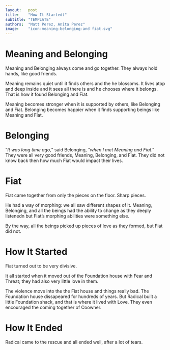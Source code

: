 ```yaml
---
layout:   post
title:    "How It Startedt"
subtitle: "TEMPLATE"
authors:  "Matt Perez, Anita Perez"
image:    "icon-meaning-belonging-and fiat.svg"
---
```


<div style='display:none; '>
 <p>Meaning is the shortest of five beings who live in a house called Foundation. It is also the one that stands higher. It is an introvert.</p>
 <p>Belonging is a friend of Meaning. It is an extrovert. It enjoys others, even when they disagree, because Belonging learns a lot from their disagreements.</p>
</div>

<h1>Meaning and Belonging</h1>
 <p>Meaning and Belonging always come and go together. They always hold hands, like good friends.</p>
 <p>Meaning remains quiet until it finds others and the he blossoms. It lives atop and deep inside and it sees all there is and he chooses where it belongs. That is how it found Belonging and Fiat.</p>
 <p>Meaning becomes stronger when it is supported by others, like Belonging and Fiat. Belonging becomes happier when it finds supporting beings like Meaning and Fiat.</p>

<h1>Belonging</h1>
 <p>&ldquo;<em>It was long time ago,</em>&rdquo; said Belonging, &ldquo;<em>when I met Meaning and Fiat</em>.&rdquo; They were all very good friends, Meaning, Belonging, and Fiat. They did not know back then how much Fiat would impact their lives.</p>

<h1>Fiat</h1>
 <p>Fiat came together from only the pieces on the floor. Sharp pieces.</p>
 <p>He had a way of morphing: we all saw different shapes of it. Meaning, Belonging, and all the beings had the ability to change as they deeply listenedn but Fiat&rsquo;s morphing abilities were something else.</p>
 <p>By the way, all the beings picked up pieces of love as they formed, but Fiat did not.</p>

<h1>How It Started</h1>
 <p>Fiat turned out to be very divisive.</p>
 <p>It all started when it moved out of the Foundation house with Fear and Threat; they had also very little love in them.</p>
 <p>The violence move into the the Fiat house and things really bad. The Foundation house dissapeared for hundreds of years. But Radical built a little Foundation shack, and that is where it lived with Love. They even encouraged the coming together of Coowner.</p>

<h1>How It Ended</h1>
 <p>Radical came to the rescue and all ended well, after a lot of tears.</p> 